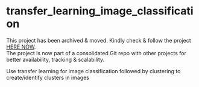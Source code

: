 # transfer_learning_image_classification

This project has been archived & moved. Kindly check & follow the project [HERE NOW](https://github.com/amitbcp/deep_learning_projects).  
The project is now part of a consolidated Git repo with other projects for better availability, tracking & scalability. 

Use transfer learning for image classification followed by clustering to create/identify clusters in images

